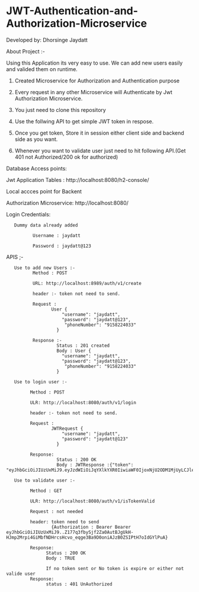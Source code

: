 # JWT-Authentication-and-Authorization-Microservice

Developed by: Dhorsinge Jaydatt

About Project :-

Using this Application its very easy to use. We can add new users easily and valided them on runtime.

1) Created Microservice for Authorization and Authentication purpose

2) Every request in any other Microservice will Authenticate by Jwt Authorization Microservice.

3) You just need to clone this repository

4) Use the follwing API to get simple JWT token in respose.

5) Once you get token, Store it in session either client side and backend side as you want.

6) Whenever you want to validate user just need to hit following API.(Get 401 not Authorized/200 ok for authorized)


Database Access points:

Jwt Application Tables : http://localhost:8080/h2-console/

Local accces point for Backent

Authorization Microservice: http://localhost:8080/

Login Credentials:

       Dummy data already added

              Username : jaydatt 

              Password : jaydatt@123

APIS ;-

       Use to add new Users :-
              Method : POST

              URL: http://localhost:8989/auth/v1/create

              header :- token not need to send.

              Request : 
                     User {
                         "username": "jaydatt",
                         "password": "jaydatt@123",
                          "phoneNumber": "9158224033"
                       }

              Response :-
                       Status : 201 created
                       Body : User {
                         "username": "jaydatt",
                         "password": "jaydatt@123",
                          "phoneNumber": "9158224033"
                       }

       Use to login user :- 

             Method : POST

             ULR: http://localhost:8080/auth/v1/login

             header :- token not need to send.

             Request : 
                     JWTRequest {
                         "username": "jaydatt",
                         "password": "jaydatt@123"
                       }

             Response: 
                       Status : 200 OK
                       Body : JWTResponse :{"token":       "eyJhbGciOiJIUzUxMiJ9.eyJzdWIiOiJqYXlkYXR0IiwiaWF0IjoxNjU2ODM1MjUyLCJleHAiOjE2NTY4MzcwNTJ9.uwHasXhQhfzSnQtd6ZlCS2Lx0PXteKS8q3z_AcIWIdgdUhp0j0pS29a1RuzloLcfnELMmmOk5Gyw1f5uEY0GlA"}

       Use to validate user :-

             Method : GET

             ULR: http://localhost:8080/auth/v1/isTokenValid

             Request : not needed

             header: token need to send 
                     {Authorization : Bearer Bearer eyJhbGciOiJIUzUxMiJ9..Z177q3fbySjf2Za0AutBJgUkH-HJmp2Mrpi4GiMbfNDHrcsHcvo_eqge3Ba9D0oniAJzB0ZSIPtH7oIdGYlPuA}

             Response: 
                   Status : 200 OK
                   Body : TRUE

                   If no token sent or No token is expire or either not valide user
             Response:
                   status : 401 UnAuthorized
        
                


